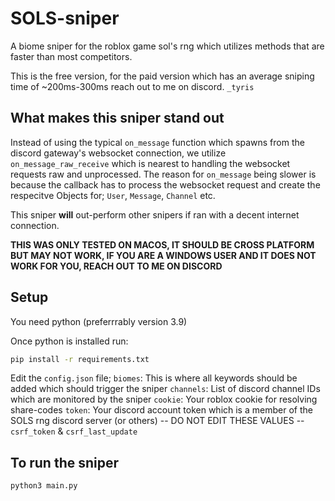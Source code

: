 # SOLS-sniper
A biome sniper for the roblox game sol's rng which utilizes methods that are faster than most competitors.

This is the free version, for the paid version which has an average sniping time of ~200ms-300ms reach out to me on discord.
`_tyris`
## What makes this sniper stand out
Instead of using the typical `on_message` function which spawns from the discord gateway's websocket connection,
we utilize `on_message_raw_receive` which is nearest to handling the websocket requests raw and unprocessed. 
The reason for `on_message` being slower is because the callback has to process the websocket request and create the respecitve Objects for;
`User`, `Message`, `Channel` etc.

This sniper __will__ out-perform other snipers if ran with a decent internet connection.

**THIS WAS ONLY TESTED ON MACOS, IT SHOULD BE CROSS PLATFORM BUT MAY NOT WORK, IF YOU ARE A WINDOWS USER AND IT DOES NOT WORK FOR YOU, REACH OUT TO ME ON DISCORD**

## Setup
You need python (preferrrably version 3.9)

Once python is installed run:
```sh
pip install -r requirements.txt
```

Edit the `config.json` file;
`biomes`: This is where all keywords should be added which should trigger the sniper
`channels`: List of discord channel IDs which are monitored by the sniper
`cookie`: Your roblox cookie for resolving share-codes
`token`: Your discord account token which is a member of the SOLS rng discord server (or others)
-- DO NOT EDIT THESE VALUES --
`csrf_token` & `csrf_last_update`

## To run the sniper
```sh
python3 main.py
```

